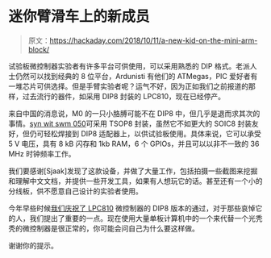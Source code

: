 # 迷你臂滑车上的新成员

> 原文：<https://hackaday.com/2018/10/11/a-new-kid-on-the-mini-arm-block/>

试验板微控制器实验者有许多平台可供使用，可以采用熟悉的 DIP 格式。老派人士仍然可以找到经典的 8 位平台，Ardunisti 有他们的 ATMegas，PIC 爱好者有一堆芯片可供选择。但是手臂实验者呢？运气不好，因为正如我们之前报道的那样，过去流行的器件，如采用 DIP8 封装的 LPC810，现在已经停产。

来自中国的消息说，M0 的一只小胳膊可能不在 DIP8 中，但几乎是退而求其次的事情。[syn wit swm 050](http://smdprutser.nl/blog/the-arm-chip-that-wont-cost-an-arm-and-a-leg/)可采用 TSOP8 封装，虽然它不如更大的 SOIC8 封装友好，但仍可轻松焊接到 DIP8 适配器上，以供试验板使用。具体来说，它可以承受 5 V 电压，具有 8 kB 闪存和 1kb RAM，6 个 GPIOs，并且可以以非不一致的 36 MHz 时钟频率工作。

我们要感谢[Sjaak]发现了这款设备，并做了大量工作，包括拍摄一些截图来挖掘和理解中文文档，并提供一些开发工具，如果有人想玩它的话。甚至还有一个小的分线板，供不愿意自己设计的实验者使用。

今年早些时候[我们庆祝了 LPC810](https://hackaday.com/2018/04/15/rip-dip-arm/) 微控制器的 DIP8 版本的通过，对于那些哀悼它的人，我们提出了重要的一点。现在使用大量单板计算机中的一个来代替一个光秃秃的微控制器是很正常的，你可能会问自己为什么要这样做。

谢谢你的提示。